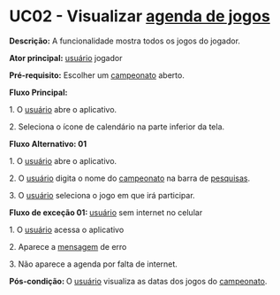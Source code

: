 # UC02 - Visualizar <a href="../../lexico/#agenda-de-jogos">agenda de jogos</a>

<p><b>Descrição:</b> A funcionalidade mostra todos os jogos do jogador.</p>
<p><b>Ator principal:</b>  <a href="../../lexico/#usuario">usuário</a> jogador</p>
<p><b>Pré-requisito:</b> Escolher um <a href="../../lexico/#campeonato">campeonato</a> aberto. </p>
<b>Fluxo Principal:</b>
<p class = "text-justify">1. O  <a href="../../lexico/#usuario">usuário</a> abre o aplicativo.</p>
<p class = "text-justify">2. Seleciona o ícone de calendário na parte inferior da tela.</p>
<p><b>Fluxo Alternativo: 01</b> </p>
<p class = "text-justify">1. O  <a href="../../lexico/#usuario">usuário</a> abre o aplicativo.</p>
<p class = "text-justify">2. O  <a href="../../lexico/#usuario">usuário</a> digita o nome do <a href="../../lexico/#campeonato">campeonato</a> na barra de  <a href="../../lexico/#pesquisas">pesquisas</a>.</p>
<p class = "text-justify">3. O  <a href="../../lexico/#usuario">usuário</a> seleciona o jogo em que irá participar.</p>
<b>Fluxo de exceção 01: </b> <a href="../../lexico/#usuario">usuário</a> sem internet no celular
<p class = "text-justify">1. O  <a href="../../lexico/#usuario">usuário</a> acessa o aplicativo</p>
<p class = "text-justify">2. Aparece a  <a href="../../lexico/#mensagem">mensagem</a> de erro</p>
<p class = "text-justify">3. Não aparece a agenda por falta de internet.</p>

<p class = "text-justify"><b>Pós-condição: </b>O  <a href="../../lexico/#usuario">usuário</a> visualiza as datas dos jogos do <a href="../../lexico/#campeonato">campeonato</a>. </p>